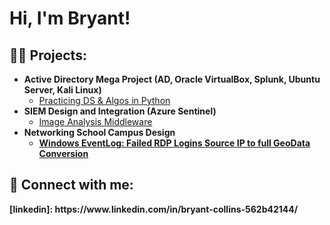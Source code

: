 <h1>Hi, I'm Bryant!

<h2>👨‍💻 Projects:</h2>

- <b>Active Directory Mega Project (AD, Oracle VirtualBox, Splunk, Ubuntu Server, Kali Linux)</b>
  - [Practicing DS & Algos in Python](https://github.com/joshmadakor1/Algorithms-Practice)
- <b>SIEM Design and Integration (Azure Sentinel)</b>
  - [Image Analysis Middleware](https://github.com/joshmadakor1/4chan-Image-Analysis-Middleware-C964) <b>
- <b>Networking School Campus Design</b>
  - [Windows EventLog: Failed RDP Logins Source IP to full GeoData Conversion](https://github.com/joshmadakor1/Sentinel-Lab)
    


<h2> 🤳 Connect with me:</h2>
[linkedin]: https://www.linkedin.com/in/bryant-collins-562b42144/

<!--


Here are some ideas:

- 🔭 I’m currently working on ...
- 🌱 I’m currently learning ...
- 👯 I’m looking to collaborate on ...
- 🤔 I’m looking for help with ...
- 💬 Ask me about ...
- 📫 How to reach me: ...
- 😄 Pronouns: ...
- ⚡ Fun fact: ...
-->
